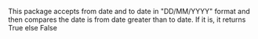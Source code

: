 This package accepts from date and to date in "DD/MM/YYYY" format and
then compares the date is from date greater than to date.
If it is, it returns True else False
